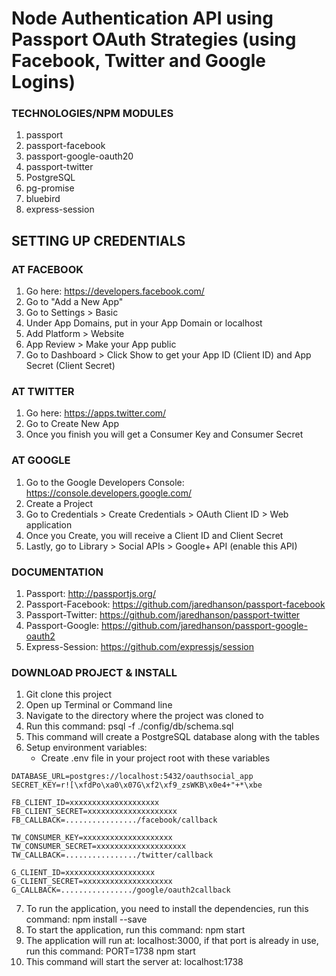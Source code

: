 
# Node Authentication API using Passport OAuth Strategies (using Facebook, Twitter and Google Logins)

### TECHNOLOGIES/NPM MODULES
1. passport
2. passport-facebook
3. passport-google-oauth20
4. passport-twitter
5. PostgreSQL
6. pg-promise
7. bluebird
8. express-session

## SETTING UP CREDENTIALS

### AT FACEBOOK
1. Go here: https://developers.facebook.com/
2. Go to "Add a New App"
3. Go to Settings > Basic
4. Under App Domains, put in your App Domain or localhost
5. Add Platform > Website
6. App Review > Make your App public
7. Go to Dashboard > Click Show to get your App ID (Client ID) and App Secret (Client Secret)

### AT TWITTER
1. Go here: https://apps.twitter.com/
2. Go to Create New App
3. Once you finish you will get a Consumer Key and Consumer Secret

### AT GOOGLE
1. Go to the Google Developers Console: https://console.developers.google.com/
2. Create a Project
3. Go to Credentials > Create Credentials > OAuth Client ID > Web application
4. Once you Create, you will receive a Client ID and Client Secret
5. Lastly, go to Library > Social APIs > Google+ API (enable this API)

### DOCUMENTATION
1. Passport: http://passportjs.org/ 
2. Passport-Facebook: https://github.com/jaredhanson/passport-facebook
3. Passport-Twitter: https://github.com/jaredhanson/passport-twitter
4. Passport-Google: https://github.com/jaredhanson/passport-google-oauth2
5. Express-Session: https://github.com/expressjs/session

### DOWNLOAD PROJECT & INSTALL
1. Git clone this project
2. Open up Terminal or Command line
3. Navigate to the directory where the project was cloned to
4. Run this command: psql -f ./config/db/schema.sql
5. This command will create a PostgreSQL database along with the tables
6. Setup environment variables:
    * Create .env file in your project root with these variables
```
DATABASE_URL=postgres://localhost:5432/oauthsocial_app
SECRET_KEY=r![\xfdPo\xa0\x07G\xf2\xf9_zsWKB\x0e4+"+*\xbe

FB_CLIENT_ID=xxxxxxxxxxxxxxxxxxxx
FB_CLIENT_SECRET=xxxxxxxxxxxxxxxxxxxx
FB_CALLBACK=................/facebook/callback

TW_CONSUMER_KEY=xxxxxxxxxxxxxxxxxxxx
TW_CONSUMER_SECRET=xxxxxxxxxxxxxxxxxxxx
TW_CALLBACK=................/twitter/callback

G_CLIENT_ID=xxxxxxxxxxxxxxxxxxxx
G_CLIENT_SECRET=xxxxxxxxxxxxxxxxxxxx
G_CALLBACK=................/google/oauth2callback
```
7. To run the application, you need to install the dependencies, run this command: npm install --save
8. To start the application, run this command: npm start
9. The application will run at: localhost:3000, if that port is already in use, run this command: PORT=1738 npm start
10. This command will start the server at: localhost:1738